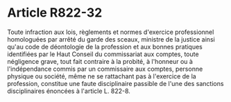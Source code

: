 # Article R822-32

Toute infraction aux lois, règlements et normes d'exercice professionnel homologuées par arrêté du garde des sceaux, ministre de la justice ainsi qu'au code de déontologie de la profession et aux bonnes pratiques identifiées par le Haut Conseil du commissariat aux comptes, toute négligence grave, tout fait contraire à la probité, à l'honneur ou à l'indépendance commis par un commissaire aux comptes, personne physique ou société, même ne se rattachant pas à l'exercice de la profession, constitue une faute disciplinaire passible de l'une des sanctions disciplinaires énoncées à l'article L. 822-8.
